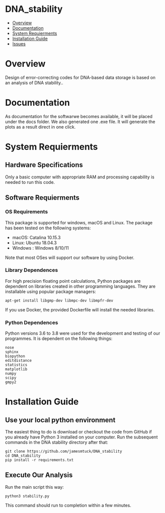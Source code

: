 # DNA_stability
- [Overview](#overview)
- [Documentation](#documentation)
- [System Requierments](#system-Requierments)
- [Installation Guide](#installation-guide)
- [Issues](https://github.com/Vishvaraj2601/DNA-Project/issues)

# Overview
Design of error-correcting codes for DNA-based data storage is based on an analysis of DNA stability.. 

# Documentation

As documentation for the softwarwe becomes available, it will be placed under the docs folder. We also generated one .exe file. It will generate the plots as a result direct in one click.

# System Requierments

## Hardware Specifications
Only a basic computer with appropriate RAM and processing capability is needed to run this code.

## Software Requierments
### OS Requirements
This package is supported for windows, macOS and Linux. The package has been tested on the following systems:

+ macOS: Catalina 10.15.3
+ Linux: Ubuntu 18.04.3
+ Windows : Windows 8/10/11

Note that most OSes will support our software by using Docker.

### Library Dependences

For high precision floating point calculations, Python packages are dependent on libraries created in other programming languages. They are installable using popular package managers:
```
apt-get install libgmp-dev libmpc-dev libmpfr-dev
```
If you use Docker, the provided Dockerfile will install the needed libraries.

### Python Dependences

Python versions 3.6 to 3.8 were used for the development and testing of our programmes. It is dependent on the following things:

```
nose
sphinx
biopython
editdistance
statistics
matplotlib
numpy
scipy
gmpy2
```

# Installation Guide

## Use your local python environment
The easiest thing to do is download or checkout the code from GitHub if you already have Python 3 installed on your computer. Run the subsequent commands in the DNA stability directory after that:

    git clone https://github.com/jamesmtuck/DNA_stability
    cd DNA_stability
    pip install -r requirements.txt
    
## Execute Our Analysis

Run the main script this way:

    python3 stability.py
    
This command should run to completion within a few minutes.
